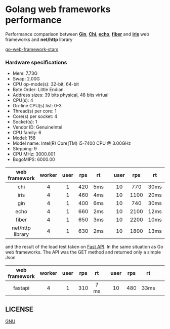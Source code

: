 # Golang web frameworks performance


Performance comparison between [**Gin**](https://github.com/gin-gonic/gin), [**Chi**](https://github.com/go-chi/chi), [**echo**](https://github.com/labstack/echo), [**fiber**](https://github.com/gofiber/fiber) and [**iris**](https://github.com/kataras/iris) web frameworks and **net/http** library

[go-web-framework-stars](https://github.com/mingrammer/go-web-framework-stars)

### Hardware specifications
 - Mem: 7.73G
 - Swap: 2.00G
 - CPU op-mode(s):                  32-bit, 64-bit
 - Byte Order:                      Little Endian
 - Address sizes:                   39 bits physical, 48 bits virtual
 - CPU(s):                          4
 - On-line CPU(s) list:             0-3
 - Thread(s) per core:              1
 - Core(s) per socket:              4
 - Socket(s):                       1
 - Vendor ID:                       GenuineIntel
 - CPU family:                      6
 - Model:                           158
 - Model name:                      Intel(R) Core(TM) i5-7400 CPU @ 3.00GHz
 - Stepping:                        9
 - CPU MHz:                         3000.001
 - BogoMIPS:                        6000.00

<div align="center">

|web framework| worker|user|rps |rt ||user|rps |rt ||user|rps |rt |
|:----:|:-----:|:----:|:----:|:-:|:----:|:----:|:----:|:----:|:-:|:----:|:----:|:----:|
|chi   |4   |1   |420 |5ms  ||10   |770 |30ms  ||20   |1100 |35ms  |
|iris  |4     |1  | 460   |  4ms ||10 | 1100  |  20ms||20 | 1200  |  40ms| 
|gin   |4   |1   |400 |6ms  ||10  |740 |30ms ||20  |870 |45ms |
|echo   |4   |1   |660 |2ms  ||10  |2100|12ms ||20  |2200|17ms |
|fiber   |4   |1   |650 |3ms  ||10  |2200|10ms ||20  |2250|18ms |  
|net/http library  |4   |1   |630 |2ms  ||10  |1800|13ms ||20  |2100|17ms |

</div>

and the result of the load test taken on [Fast API](https://github.com/tiangolo/fastapi). In the same situation as Go web frameworks. The API was the GET method and returned only a simple Json

<div align="center">

|web framework| worker|user|rps |rt ||user|rps |rt ||user|rps |rt |
|:---:|:-----:|:----:|:----:|:-:|:----:|:----:|:----:|:----:|:-:|:----:|:----:|:----:|
|fastapi   |   4   |1   |310 |7 ms  ||10  |480 |33ms ||20  |505|60 ms | 

</div>

## LICENSE
[GNU](https://github.com/lampesm/load-test/blob/main/LICENSE)
